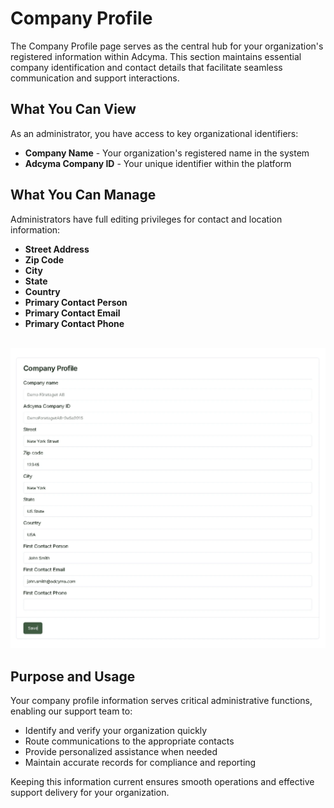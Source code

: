# Company Profile

The Company Profile page serves as the central hub for your organization's registered information within Adcyma. This section maintains essential company identification and contact details that facilitate seamless communication and support interactions.

## What You Can View

As an administrator, you have access to key organizational identifiers:

- **Company Name** - Your organization's registered name in the system
- **Adcyma Company ID** - Your unique identifier within the platform

## What You Can Manage

Administrators have full editing privileges for contact and location information:

- **Street Address**
- **Zip Code** 
- **City**
- **State**
- **Country**
- **Primary Contact Person**
- **Primary Contact Email**
- **Primary Contact Phone**

<br/>
<img
src="/img/CompanyProfile.webp"
style={{
width: '100%',
maxWidth: '800px',
height: 'auto',
border: '2px solid black',
borderRadius: '5px',
display: 'block',
margin: '0 auto',
}}
/>
<br/>

## Purpose and Usage

Your company profile information serves critical administrative functions, enabling our support team to:

- Identify and verify your organization quickly
- Route communications to the appropriate contacts
- Provide personalized assistance when needed
- Maintain accurate records for compliance and reporting

Keeping this information current ensures smooth operations and effective support delivery for your organization.
